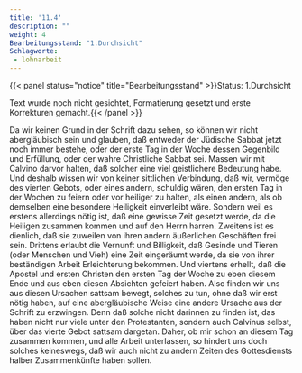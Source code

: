 ```yaml
---
title: '11.4'
description: ""
weight: 4
Bearbeitungsstand: "1.Durchsicht"
Schlagworte:
 - lohnarbeit
---
```


{{< panel status="notice" title="Bearbeitungsstand" >}}Status: 1.Durchsicht

Text wurde noch nicht gesichtet, Formatierung gesetzt und erste Korrekturen gemacht.{{< /panel >}}

<!-- Seite 485 -->
Da wir keinen Grund in der Schrift dazu
sehen, so können wir nicht abergläubisch sein und
glauben, daß entweder der Jüdische Sabbat jetzt
noch immer bestehe, oder der erste Tag in der Woche
dessen Gegenbild und Erfüllung, oder der wahre
Christliche Sabbat sei. Massen wir mit Calvino
darvor halten, daß solcher eine viel geistlichere
Bedeutung habe. Und deshalb wissen wir
von keiner sittlichen Verbindung, daß wir, vermöge
des vierten Gebots, oder eines andern, schuldig
wären, den ersten Tag in der Wochen zu feiern
oder vor heiliger zu halten, als einen andern,
als ob demselben eine besondere Heiligkeit einverleibt
wäre. Sondern weil es erstens allerdings nötig
ist, daß eine gewisse Zeit gesetzt werde, da die
Heiligen zusammen kommen und auf den Herrn harren.
Zweitens ist es dienlich, daß sie zuweilen von
ihren andern äußerlichen Geschäften frei sein. Drittens
erlaubt die Vernunft und Billigkeit, daß Gesinde
und Tieren (oder Menschen und Vieh) eine
Zeit eingeräumt werde, da sie von ihrer beständigen
Arbeit Erleichterung bekommen. Und viertens erhellt,
daß die Apostel und ersten Christen den ersten<!-- Seite 486 -->
Tag der Woche zu eben diesem Ende und aus eben
diesen Absichten gefeiert haben. Also finden wir uns
aus diesen Ursachen sattsam bewegt, solches zu tun,
ohne daß wir erst nötig haben, auf eine abergläubische
Weise eine andere Ursache aus der Schrift zu
erzwingen. Denn daß solche nicht darinnen zu finden
ist, das haben nicht nur viele unter den Protestanten,
sondern auch Calvinus selbst, über das vierte
Gebot sattsam dargetan. Daher, ob mir schon
an diesem Tag zusammen kommen, und alle Arbeit
unterlassen, so hindert uns doch solches keineswegs,
daß wir auch nicht zu andern Zeiten des Gottesdiensts
halber Zusammenkünfte haben sollen.

